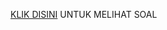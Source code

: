 [KLIK DISINI](https://drive.google.com/drive/u/2/folders/1fzaI_Xvjf2GNgtzzZ7pZHkRItf2llh4a) UNTUK MELIHAT SOAL
